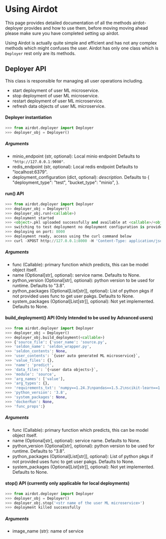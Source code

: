 # Using Airdot
This page provides detailed documentation of all the methods airdot-deployer provides and how to use them, before moving moving ahead please make sure you have completed setting up airdot.

Using Airdot is actually quite simple and efficient and has not any complex methods which might confuses the user. Airdot has only one class which is `Deployer` rest only are its methods.

## Deployer API
This class is responsible for managing all user operations including.

- start deployment of user ML microservice.
- stop deployment of user ML microservice.
- restart deployment of user ML microservice.
- refresh data objects of user ML microservice.

#### Deployer instantiation

``` py hl_lines="1 2"
>>> from airdot.deployer import Deployer
>>> deployer_obj = Deployer()
```

##### Arguments

- minio_endpoint (str, optional): Local minio endpoint Defaults to `"http://127.0.0.1:9000"`.
- redis_endpoint (str, optional): Local redis endpoint Defaults to "localhost:6379".
- deployment_configuration (dict, optional): _description_. Defaults to { "deployment_type": "test", "bucket_type": "minio", }.

#### run() API

``` py hl_lines="1 2 3"
>>> from airdot.deployer import Deployer
>>> deployer_obj = Deployer()
>>> deployer_obj.run(<callable>)
>>> deployment started
>>> <object>.pkl uploaded successfully and available at <callable>/<object>.pkl
>>> switching to test deployment no deployment configuration is provided.
>>> deploying on port: 8000
>>> deployment ready, access using the curl command below
>>> curl -XPOST http://127.0.0.1:8000 -H 'Content-Type: application/json' -d '{"arg": "<value-for-argument>"}'
```

##### Arguments

- func (Callable): primary function which predicts, this can be model object itself.
- name (Optional[str], optional): service name. Defaults to None.
- python_version (Optional[str], optional): python version to be used for runtime. Defaults to "3.8".
- python_packages (Optional[List[str]], optional): List of python pkgs
    if not provided uses func to get user pakgs. Defaults to None.
- system_packages (Optional[List[str]], optional): Not yet implemented. Defaults to None.

#### build_deployment() API (Only Intended to be used by Advanced users)

``` py hl_lines="1 2 3"
>>> from airdot.deployer import Deployer
>>> deployer_obj = Deployer()
>>> deployer_obj.build_deployment(<callable>)
>>> {'source_file': {'user_name': 'source.py',
>>> 'seldon_name': 'seldon_wrapper.py',
>>> 'seldon_contents': None,
>>> 'user_contents': `{user auto generated ML microservice}`,
>>> 'value_files': {},
>>> 'name': 'predict',
>>> 'data_files': `{<user data objects>}`,
>>> 'module': 'source',
>>> 'arg_names': ['value'],
>>> 'arg_types': {},
>>> 'requirements_txt': 'numpy==1.24.3\npandas==1.5.2\nscikit-learn==1.3.0',
>>> 'python_version': '3.8',
>>> 'system_packages': None,
>>> 'dockerRun': None,
>>> 'func_props':}
```

##### Arguments

- func (Callable): primary function which predicts, this can be model object itself.
- name (Optional[str], optional): service name. Defaults to None.
- python_version (Optional[str], optional): python version to be used for runtime. Defaults to "3.8".
- python_packages (Optional[List[str]], optional): List of python pkgs
    if not provided uses func to get user pakgs. Defaults to None.
- system_packages (Optional[List[str]], optional): Not yet implemented. Defaults to None.


#### stop() API (currently only applicable for local deployments)

``` py hl_lines="1 2 3"
>>> from airdot.deployer import Deployer
>>> deployer_obj = Deployer()
>>> deployer_obj.stop('<str name of the user ML microservice>')
>>> deployment killed successfully
```

##### Arguments

- image_name (str):  name of service